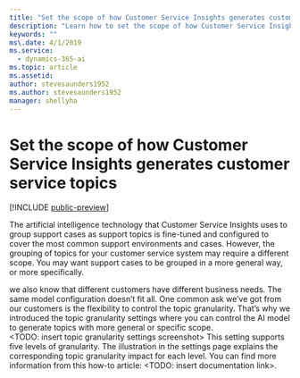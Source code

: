 ```yaml
---
title: "Set the scope of how Customer Service Insights generates customer service topics"
description: "Learn how to set the scope of how Customer Service Insights generates customer service topics."
keywords: ""
ms\.date: 4/1/2019
ms.service:
  - dynamics-365-ai
ms.topic: article
ms.assetid: 
author: stevesaunders1952
ms.author: stevesaunders1952
manager: shellyha
---
```


# Set the scope of how Customer Service Insights generates customer service topics

[!INCLUDE [public-preview](../includes/public-preview.md)]

The artificial intelligence technology that Customer Service Insights uses to group support cases as support topics is fine-tuned and configured to cover the most common support environments and cases. However, the grouping of topics for your customer service system may require a different scope. You may want support cases to be grouped in a more general way, or more specifically.

we also know that different customers have different business needs. The same model configuration doesn’t fit all. One common ask we’ve got from our customers is the flexibility to control the topic granularity. That’s why we introduced the topic granularity settings where you can control the AI model to generate topics with more general or specific scope.  
<TODO: insert topic granularity settings screenshot>
This setting supports five levels of granularity. The illustration in the settings page explains the corresponding topic granularity impact for each level. You can find more information from this how-to article: <TODO: insert documentation link>.  